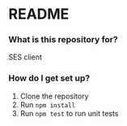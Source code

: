 # README #

### What is this repository for? ###

SES client

### How do I get set up? ###
1. Clone the repository
1. Run ```npm install```
1. Run ```npm test``` to run unit tests
